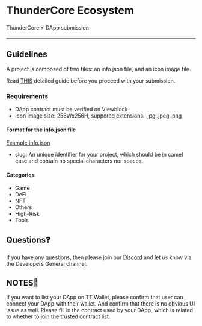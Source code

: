 # ThunderCore Ecosystem

ThunderCore ⚡️ DApp submission

---

## Guidelines

A project is composed of two files: an info.json file, and an icon image file.

Read [THIS](https://docs.developers.thundercore.com/develop-on-thundercore-hub/dapp-submission) detailed guide before you proceed with your submission.

### Requirements

- DApp contract must be verified on Viewblock
- Icon image size: 256Wx256H, suppored extensions: .jpg .jpeg .png

#### Format for the info.json file

[Example info.json](./example.info.json)

- slug: An unique identifier for your project, which should be in camel case and contain no special characters nor spaces.

#### Categories

- Game
- DeFi
- NFT
- Others
- High-Risk
- Tools

## Questions❓

If you have any questions, then please join our [Discord](https://discord.com/invite/5EbxXfw) and let us know via the Developers General channel.

## NOTES📒

If you want to list your DApp on TT Wallet, please confirm that user can connect your DApp with their wallet. And confirm that there is no obvious UI issue as well.
Please fill in the contract used by your DApp, which is related to whether to join the trusted contract list.
